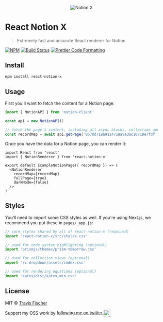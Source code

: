 <p align="center">
  <img
    src="https://storage.googleapis.com/saasify-assets/notionx-social-1x.jpg"
    alt="Notion X"
  />
</p>

# React Notion X

> Extremely fast and accurate React renderer for Notion.

[![NPM](https://img.shields.io/npm/v/react-notion-x.svg)](https://www.npmjs.com/package/react-notion-x) [![Build Status](https://travis-ci.com/NotionX/react-notion-x.svg?branch=master)](https://travis-ci.com/NotionX/react-notion-x) [![Prettier Code Formatting](https://img.shields.io/badge/code_style-prettier-brightgreen.svg)](https://prettier.io)

## Install

```bash
npm install react-notion-x
```

## Usage

First you'll want to fetch the content for a Notion page:

```ts
import { NotionAPI } from 'notion-client'

const api = new NotionAPI()

// fetch the page's content, including all async blocks, collection queries, and signed urls
const recordMap = await api.getPage('067dd719a912471ea9a3ac10710e7fdf')
```

Once you have the data for a Notion page, you can render it:

```tsx
import React from 'react'
import { NotionRenderer } from 'react-notion-x'

export default ExampleNotionPage({ recordMap }) => (
  <NotionRenderer
    recordMap={recordMap}
    fullPage={true}
    darkMode={false}
  />
)
```

## Styles

You'll need to import some CSS styles as well. If you're using Next.js, we recommend you put these in `pages/_app.js`:

```ts
// core styles shared by all of react-notion-x (required)
import 'react-notion-x/src/styles.css'

// used for code syntax highlighting (optional)
import 'prismjs/themes/prism-tomorrow.css'

// used for collection views (optional)
import 'rc-dropdown/assets/index.css'

// used for rendering equations (optional)
import 'katex/dist/katex.min.css'
```

## License

MIT © [Travis Fischer](https://transitivebullsh.it)

Support my OSS work by <a href="https://twitter.com/transitive_bs">following me on twitter <img src="https://storage.googleapis.com/saasify-assets/twitter-logo.svg" alt="twitter" height="24px" align="center"></a>
